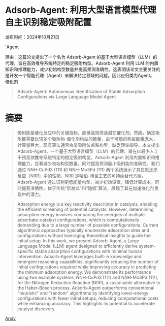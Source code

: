 # Adsorb-Agent: 利用大型语言模型代理自主识别稳定吸附配置

发布时间：2024年10月21日

`Agent

理由：这篇论文提出了一个名为 Adsorb-Agent 的基于大型语言模型（LLM）的代理，旨在高效推导系统特定的稳定吸附构型。Adsorb-Agent 利用 LLM 的内置知识和推理能力，减少初始构型数量并提高预测准确性。这表明该论文主要关注的是开发一个智能代理（Agent）来解决特定领域的问题，因此应归类为Agent。` `催化剂`

> Adsorb-Agent: Autonomous Identification of Stable Adsorption Configurations via Large Language Model Agent

# 摘要

> 吸附能是催化反应中的关键指标，能够高效筛选潜在催化剂。然而，确定吸附能需要比较多个吸附物-催化剂构型的能量，由于可能的构型数量庞大，计算量巨大。现有算法通常枚举吸附位点和构型，缺乏理论指导。本文提出 Adsorb-Agent，一个基于大型语言模型（LLM）的代理，旨在以最少人工干预高效推导系统特定的稳定吸附构型。Adsorb-Agent 利用内置知识和推理能力，显著减少初始构型数量，同时提高预测最小吸附能的准确性。我们通过 NNH-CuPd3 (111) 和 NNH-Mo3Pd (111) 两个系统展示了其在氮还原反应（NRR）中的性能，NRR 是哈伯-博世工艺的可持续替代方案。Adsorb-Agent 通过识别更低能量构型，减少初始设置，降低计算成本，同时提高准确性，优于传统“启发式”和“随机”算法，展现了其在加速催化剂发现中的潜力。

> Adsorption energy is a key reactivity descriptor in catalysis, enabling the efficient screening of potential catalysts. However, determining adsorption energy involves comparing the energies of multiple adsorbate-catalyst configurations, which is computationally demanding due to a large number of possible configurations. Current algorithmic approaches typically enumerate adsorption sites and configurations without leveraging theoretical insights to guide the initial setup. In this work, we present Adsorb-Agent, a Large Language Model (LLM) agent designed to efficiently derive system-specific stable adsorption configurations with minimal human intervention. Adsorb-Agent leverages built-in knowledge and emergent reasoning capabilities, significantly reducing the number of initial configurations required while improving accuracy in predicting the minimum adsorption energy. We demonstrate its performance using two example systems, NNH-CuPd3 (111) and NNH-Mo3Pd (111), for the Nitrogen Reduction Reaction (NRR), a sustainable alternative to the Haber-Bosch process. Adsorb-Agent outperforms conventional "heuristic" and "random" algorithms by identifying lower-energy configurations with fewer initial setups, reducing computational costs while enhancing accuracy. This highlights its potential to accelerate catalyst discovery.

[Arxiv](https://arxiv.org/abs/2410.16658)
